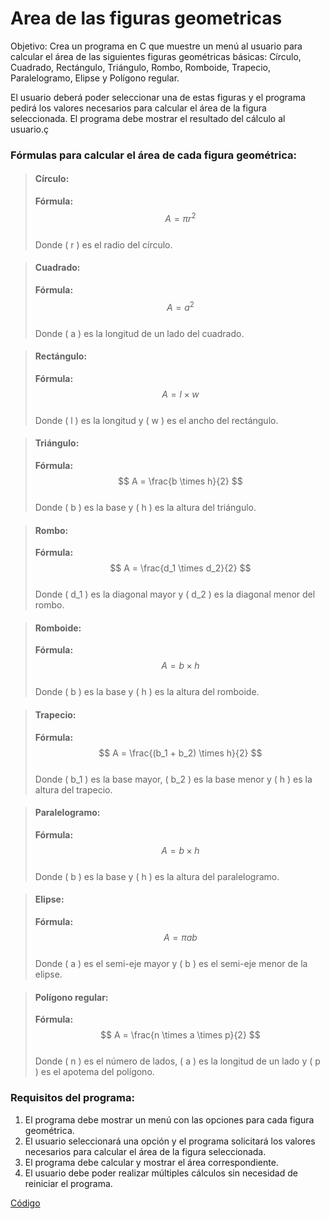 # Area de las figuras geometricas

Objetivo: Crea un programa en C que muestre un menú al usuario para calcular el área de las siguientes figuras geométricas básicas: Círculo, Cuadrado, Rectángulo, Triángulo, Rombo, Romboide, Trapecio, Paralelogramo, Elipse y Polígono regular.

El usuario deberá poder seleccionar una de estas figuras y el programa pedirá los valores necesarios para calcular el área de la figura seleccionada. El programa debe mostrar el resultado del cálculo al usuario.ç

### Fórmulas para calcular el área de cada figura geométrica:


> #### Círculo:
> **Fórmula:**  
> $$ A = \pi r^2 $$  
> Donde \( r \) es el radio del círculo.

> #### Cuadrado:
> **Fórmula:**  
> $$ A = a^2 $$  
> Donde \( a \) es la longitud de un lado del cuadrado.

> #### Rectángulo:
> **Fórmula:**  
> $$ A = l \times w $$  
> Donde \( l \) es la longitud y \( w \) es el ancho del rectángulo.

> #### Triángulo:
> **Fórmula:**  
> $$ A = \frac{b \times h}{2} $$  
> Donde \( b \) es la base y \( h \) es la altura del triángulo.

> #### Rombo:
> **Fórmula:**  
> $$ A = \frac{d_1 \times d_2}{2} $$  
> Donde \( d_1 \) es la diagonal mayor y \( d_2 \) es la diagonal menor del rombo.

> #### Romboide:
> **Fórmula:**  
> $$ A = b \times h $$  
> Donde \( b \) es la base y \( h \) es la altura del romboide.

> #### Trapecio:
> **Fórmula:**  
> $$ A = \frac{(b_1 + b_2) \times h}{2} $$  
> Donde \( b_1 \) es la base mayor, \( b_2 \) es la base menor y \( h \) es la altura del trapecio.

> #### Paralelogramo:
> **Fórmula:**  
> $$ A = b \times h $$  
> Donde \( b \) es la base y \( h \) es la altura del paralelogramo.

> #### Elipse:
> **Fórmula:**  
> $$ A = \pi a b $$  
> Donde \( a \) es el semi-eje mayor y \( b \) es el semi-eje menor de la elipse.

>#### Polígono regular:
>**Fórmula:**  
>$$ A = \frac{n \times a \times p}{2} $$  
>Donde \( n \) es el número de lados, \( a \) es la longitud de un lado y \( p \) es el apotema del polígono.


### Requisitos del programa:

1. El programa debe mostrar un menú con las opciones para cada figura geométrica.
2. El usuario seleccionará una opción y el programa solicitará los valores necesarios para calcular el área de la figura seleccionada.
3. El programa debe calcular y mostrar el área correspondiente.
4. El usuario debe poder realizar múltiples cálculos sin necesidad de reiniciar el programa.

[Código](./main.c)